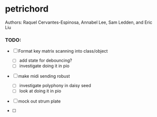 # petrichord
Authors: Raquel Cervantes-Espinosa, Annabel Lee, Sam Ledden, and Eric Liu

### TODO:
- [ ] Format key matrix scanning into class/object
    - [ ] add state for debouncing?
    - [ ] investigate doing it in pio

- [ ] make midi sending robust 
    - [ ] investigate polyphony in daisy seed
    - [ ] look at doing it in pio
    
- [ ] mock out strum plate

- [ ] 